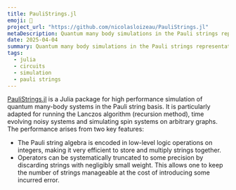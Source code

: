 ```yaml
---
title: PauliStrings.jl
emoji: 🧶
project_url: "https://github.com/nicolasloizeau/PauliStrings.jl"
metaDescription: Quantum many body simulations in the Pauli strings representation
date: 2025-04-04
summary: Quantum many body simulations in the Pauli strings representation
tags:
  - julia
  - circuits
  - simulation
  - pauli strings
---
```


[PauliStrings.jl](https://paulistrings.org/) is a Julia package for high performance simulation of quantum many-body systems in the Pauli string basis. It is particularly adapted for running the  Lanczos algorithm (recursion method), time evolving noisy systems and simulating spin systems on arbitrary graphs.
The performance arises from two key features:
- The Pauli string algebra is encoded in low-level logic operations on integers, making it very efficient to store and multiply strings together.
- Operators can be systematically truncated to some precision by discarding strings with negligibly small weight. This allows one to keep the number of strings manageable at the cost of introducing some incurred error.